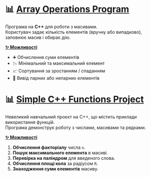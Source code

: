 # 📊 [Array Operations Program](arr_operation_prog.cpp)

Програма на **C++** для роботи з масивами.  
Користувач задає кількість елементів (вручну або випадково), заповнює масив і обирає дію.

**<u>✨ Можливості</u>**
- ➕ Обчислення суми елементів  
- 📉 Мінімальний та максимальний елемент  
- 📈 Сортування за зростанням / спаданням  
- 🔢 Вивід парних або непарних елементів  


# 📊 [Simple C++ Functions Project](functions)

Невеликий навчальний проєкт на C++, що містить приклади використання функцій.  
Програма демонструє роботу з числами, масивами та рядками.

**<u>✨ Можливості</u>**
1. **Обчислення факторіалу** числа `n`.
2. **Пошук максимального елемента** в масиві.
3. **Перевірка на паліндром** для введеного слова.
4. **Обчислення площі кола** за радіусом `R`.
5. **Знаходження суми елементів** масиву.
